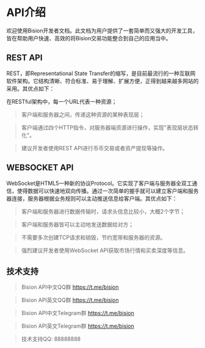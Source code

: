 # API介绍
欢迎使用Bision开发者文档。此文档为用户提供了一套简单而又强大的开发工具，皆在帮助用户快速、高效的将Bision交易功能整合到自己的应用当中。

## REST API
REST，即Representational State Transfer的缩写，是目前最流行的一种互联网软件架构。它结构清晰、符合标准、易于理解、扩展方便，正得到越来越多网站的采用。其优点如下：

在RESTful架构中，每一个URL代表一种资源；

>客户端和服务器之间，传递这种资源的某种表现层；

>客户端通过四个HTTP指令，对服务器端资源进行操作，实现"表现层状态转化"。

>建议开发者使用REST API进行币币交易或者资产提现等操作。

## WEBSOCKET API
WebSocket是HTML5一种新的协议Protocol。它实现了客户端与服务器全双工通信，使得数据可以快速地双向传播。通过一次简单的握手就可以建立客户端和服务器连接，服务器根据业务规则可以主动推送信息给客户端。其优点如下：

>客户端和服务器进行数据传输时，请求头信息比较小，大概2个字节；

>客户端和服务器皆可以主动地发送数据给对方；

>不需要多次创建TCP请求和销毁，节约宽带和服务器的资源。

>强烈建议开发者使用WebSocket API获取市场行情和买卖深度等信息。

## 技术支持

>Bision API中文QQ群 https://t.me/bision

>Bision API英文QQ群 https://t.me/bision

>Bision API中文Telegram群 https://t.me/bision

>Bision API英文Telegram群 https://t.me/bision

>技术支持QQ: 88888888